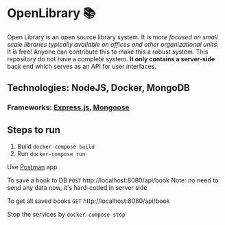# OpenLibrary :books:


Open Library is an open source library system. It is more *focused on small scale libraries typically available on offices and other organizational units.*
It is free! Anyone can contribute this to make this a robust system. This repository do not have a complete system. **It only contains a server-side** back end which serves as an API for user interfaces.

## Technologies: NodeJS, Docker, MongoDB

### Frameworks: [Express.js](https://expressjs.com/), [Mongoose](https://mongoosejs.com/)

## Steps to run

1. Build `docker-compose build`
2. Run `docker-compose run`

Use [Postman](https://www.getpostman.com/) app

To save a book to DB
`POST` http://localhost:8080/api/book
Note: no need to send any data now, it's hard-coded in server side

To get all saved books
`GET` http://localhost:8080/api/book

Stop the services by `docker-compose stop`
